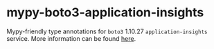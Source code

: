 # mypy-boto3-application-insights

Mypy-friendly type annotations for `boto3` 1.10.27 `application-insights` service.
More information can be found [here](https://github.com/vemel/mypy_boto3).
